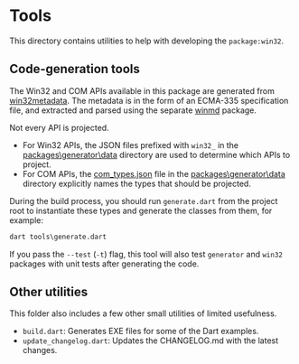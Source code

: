 # Tools

This directory contains utilities to help with developing the `package:win32`.

## Code-generation tools

The Win32 and COM APIs available in this package are generated from
[win32metadata]. The metadata is in the form of an ECMA-335 specification
file, and extracted and parsed using the separate [winmd] package.

Not every API is projected.

- For Win32 APIs, the JSON files prefixed with `win32_` in the
  [packages\generator\data] directory are used to determine which APIs to
  project.
- For COM APIs, the [com_types.json] file in the [packages\generator\data]
  directory explicitly names the types that should be projected.

During the build process, you should run `generate.dart` from the project root
to instantiate these types and generate the classes from them, for example:

```cmd
dart tools\generate.dart
```

If you pass the `--test` (`-t`) flag, this tool will also test `generator` and
`win32` packages with unit tests after generating the code.

## Other utilities

This folder also includes a few other small utilities of limited usefulness.

- `build.dart`: Generates EXE files for some of the Dart examples.
- `update_changelog.dart`: Updates the CHANGELOG.md with the latest changes.

[com_types.json]: ../packages/generator/data/com_types.json
[packages\generator\data]: ../packages/generator/data
[win32metadata]: https://github.com/microsoft/win32metadata
[winmd]: https://pub.dev/packages/winmd

